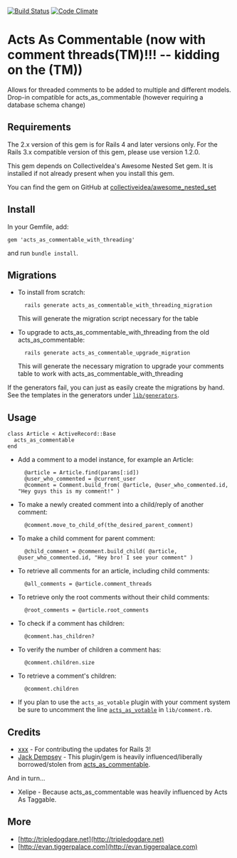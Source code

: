 [![Build Status](https://travis-ci.org/elight/acts_as_commentable_with_threading.png)](https://travis-ci.org/elight/acts_as_commentable_with_threading)
[![Code Climate](https://codeclimate.com/github/elight/acts_as_commentable_with_threading/badges/gpa.svg)](https://codeclimate.com/github/elight/acts_as_commentable_with_threading)

Acts As Commentable (now with comment threads(TM)!!!  -- kidding on the (TM))
===================

Allows for threaded comments to be added to multiple and different models.
Drop-in compatible for acts_as_commentable (however requiring a database
schema change)

Requirements
------------
The 2.x version of this gem is for Rails 4 and later versions only.  For the Rails 3.x compatible version of this gem, please use version 1.2.0.

This gem depends on CollectiveIdea's Awesome Nested Set gem. It is installed if
not already present when you install this gem.

You can find the gem on GitHub at [collectiveidea/awesome_nested_set]

[collectiveidea/awesome_nested_set]: https://github.com/collectiveidea/awesome_nested_set

Install
-------
In your Gemfile, add:

    gem 'acts_as_commentable_with_threading'

and run `bundle install`.

Migrations
----------
* To install from scratch:

        rails generate acts_as_commentable_with_threading_migration

    This will generate the migration script necessary for the table

* To upgrade to acts_as_commentable_with_threading from the
  old acts_as_commentable:

        rails generate acts_as_commentable_upgrade_migration

    This will generate the necessary migration to upgrade your comments
    table to work with acts_as_commentable_with_threading

If the generators fail, you can just as easily create the migrations by hand.
See the templates in the generators under [`lib/generators`].

[`lib/generators`]: https://github.com/elight/acts_as_commentable_with_threading/tree/master/lib/generators

Usage
-----
    class Article < ActiveRecord::Base
      acts_as_commentable
    end

* Add a comment to a model instance, for example an Article:

        @article = Article.find(params[:id])
        @user_who_commented = @current_user
        @comment = Comment.build_from( @article, @user_who_commented.id, "Hey guys this is my comment!" )

* To make a newly created comment into a child/reply of another comment:

        @comment.move_to_child_of(the_desired_parent_comment)

* To make a child comment for parent comment:

        @child_comment = @comment.build_child( @article, @user_who_commented.id, "Hey bro! I see your comment" )

* To retrieve all comments for an article, including child comments:

        @all_comments = @article.comment_threads

* To retrieve only the root comments without their child comments:

        @root_comments = @article.root_comments

* To check if a comment has children:

        @comment.has_children?

* To verify the number of children a comment has:

        @comment.children.size

* To retrieve a comment's children:

        @comment.children

* If you plan to use the `acts_as_votable` plugin with your comment system be
  sure to uncomment the line [`acts_as_votable`][L9] in `lib/comment.rb`.

[L9]: https://github.com/elight/acts_as_commentable_with_threading/blob/master/lib/generators/acts_as_commentable_with_threading_migration/templates/comment.rb#L9

Credits
-------
* [xxx](https://github.com/xxx) - For contributing the updates for Rails 3!
* [Jack Dempsey](https://github.com/jackdempsey) - This plugin/gem is heavily
  influenced/liberally borrowed/stolen from [acts_as_commentable].

And in turn...

* Xelipe - Because acts_as_commentable was heavily influenced by Acts As Taggable.

[acts_as_commentable]: https://github.com/jackdempsey/acts_as_commentable

More
----
* [http://tripledogdare.net](http://tripledogdare.net)
* [http://evan.tiggerpalace.com](http://evan.tiggerpalace.com)
